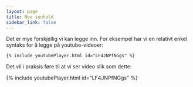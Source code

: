 ```yaml
---
layout: page
title: Noe innhold
sidebar_link: false
---
```

Det er mye forskjellig vi kan legge inn. For eksempel har vi en relativt enkel syntaks for å legge på youtube-videoer: 

```
{% include youtubePlayer.html id="LF4JNPfNGgs" %}
```
Det vil i praksis føre til at vi ser video slik som dette:

{% include youtubePlayer.html id="LF4JNPfNGgs" %}


```python

```
